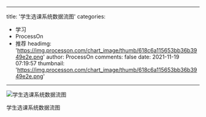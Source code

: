 
---
title: '学生选课系统数据流图'
categories: 
 - 学习
 - ProcessOn
 - 推荐
headimg: 'https://img.processon.com/chart_image/thumb/618c6a115653bb36b3949e2e.png'
author: ProcessOn
comments: false
date: 2021-11-19 07:19:57
thumbnail: 'https://img.processon.com/chart_image/thumb/618c6a115653bb36b3949e2e.png'
---

<div>   
<img class="thumb" alt="学生选课系统数据流图" src="https://img.processon.com/chart_image/thumb/618c6a115653bb36b3949e2e.png" referrerpolicy="no-referrer">
<p>学生选课系统数据流图</p>  
</div>
            